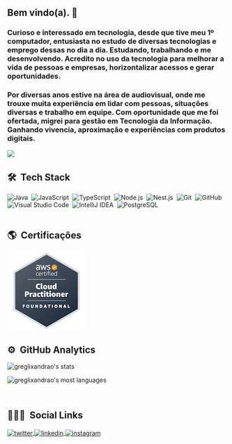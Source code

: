 ## Bem vindo(a). 🤩

### Curioso e interessado em tecnologia, desde que tive meu 1º computador, entusiasta no estudo de diversas tecnologias e emprego dessas no dia a dia. Estudando, trabalhando e me desenvolvendo. Acredito no uso da tecnologia para melhorar a vida de pessoas e empresas, horizontalizar acessos e gerar oportunidades.
### Por diversas anos estive na área de audiovisual, onde me trouxe muita experiência em lidar com pessoas, situações diversas e trabalho em equipe. Com oportunidade que me foi ofertada, migrei para gestão em Tecnologia da Informação. Ganhando vivencia, aproximação e experiências com produtos digitais.<br>

![](https://komarev.com/ghpvc/?username=greglixandrao&style=plastic&color=gray&label=Visitors)

## 🛠 &nbsp;Tech Stack

![Java](https://img.shields.io/badge/-Java-05122A?style=flat&logo=openjdk&logoColor=#FFFFFF)&nbsp;
![JavaScript](https://img.shields.io/badge/-JavaScript-05122A?style=flat&logo=javascript)&nbsp;
![TypeScript](https://img.shields.io/badge/-TypeScript-05122A?style=flat&logo=typescript)&nbsp;
![Node.js](https://img.shields.io/badge/-Node.js-05122A?style=flat&logo=node.js)&nbsp;
![Nest.js](https://img.shields.io/badge/-NestJS-05122A?style=flat&logo=nestjs)&nbsp;
![Git](https://img.shields.io/badge/-Git-05122A?style=flat&logo=git)&nbsp;
![GitHub](https://img.shields.io/badge/-GitHub-05122A?style=flat&logo=github)&nbsp;
![Visual Studio Code](https://img.shields.io/badge/-Visual%20Studio%20Code-05122A?style=flat&logo=visual-studio-code&logoColor=007ACC)&nbsp;
![IntelliJ IDEA](https://img.shields.io/badge/-Intellij-05122A?style=flat&logo=intellijidea&logoColor=#000000)&nbsp;
![PostgreSQL](https://img.shields.io/badge/-PostgreSQL-05122A?style=flat&logo=postgresql)&nbsp;
<br><br>
## 🌎️ &nbsp;Certificações<br>
<a href="https://www.credly.com/badges/58b3053a-ae2d-40f1-aff1-5bc3430c2805/public_url" target="_blank"> <img src="aws-certified-cloud-practitioner.png" /> </a>
<br>
## ⚙️ &nbsp;GitHub Analytics

<p>
<img width="530em" src="https://readme-stats.jonas-bernard.dev/api?username=greglixandrao&show_icons=true&theme=vision-friendly-dark" alt="greglixandrao's stats"/>
</p>
<p>
<img width="530em" src="https://readme-stats.jonas-bernard.dev/api/top-langs/?username=greglixandrao&layout=compact&theme=vision-friendly-dark" alt="greglixandrao's most languages"/>
</p>

<br>

<!--[![Anurag's GitHub stats](https://github-readme-stats.vercel.app/api?greglixandrao=anuraghazra)](https://github.com/anuraghazra/github-readme-stats)-->

## 👨🏼‍💻 &nbsp;Social Links

<p>
<a href="https://twitter.com/greglixandrao" target="_blank">
  <img align="center" src="https://img.shields.io/badge/-greglixandrao-05122A?style=flat&logo=twitter" alt="twitter"/>
</a>
<a href="https://linkedin.com/in/gregorio-lixandrao" target="_blank">
  <img align="center" src="https://img.shields.io/badge/-greglixandrao-05122A?style=flat&logo=linkedin" alt="linkedin"/>
</a>
<a href="https://instagram.com/greglixandrao" target="_blank">
 <img align="center" src="https://img.shields.io/badge/-greglixandrao-05122A?style=flat&logo=instagram" alt="instagram"/>
</a>
</p>

<!--
**greglixandrao/greglixandrao** is a ✨ _special_ ✨ repository because its `README.md` (this file) appears on your GitHub profile.

Here are some ideas to get you started:

- 🔭 I’m currently working on ...
- 🌱 I’m currently learning ...
- 👯 I’m looking to collaborate on ...
- 🤔 I’m looking for help with ...
- 💬 Ask me about ...
- 📫 How to reach me: ...
- 😄 Pronouns: ...
- ⚡ Fun fact: ...
-->
